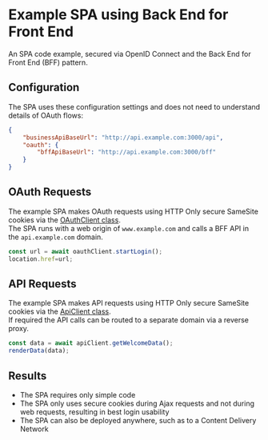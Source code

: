 # Example SPA using Back End for Front End

An SPA code example, secured via OpenID Connect and the Back End for Front End (BFF) pattern.

## Configuration

The SPA uses these configuration settings and does not need to understand details of OAuth flows:

```json
{
    "businessApiBaseUrl": "http://api.example.com:3000/api",
    "oauth": {
        "bffApiBaseUrl": "http://api.example.com:3000/bff"
    }
}
```

## OAuth Requests

The example SPA makes OAuth requests using HTTP Only secure SameSite cookies via the [OAuthClient class](./src/oauth/oauthClient.ts).\
The SPA runs with a web origin of `www.example.com` and calls a BFF API in the `api.example.com` domain.

```ts
const url = await oauthClient.startLogin();
location.href=url;
```

## API Requests

The example SPA makes API requests using HTTP Only secure SameSite cookies via the [ApiClient class](./src/api/apiClient.ts).\
If required the API calls can be routed to a separate domain via a reverse proxy.

```ts
const data = await apiClient.getWelcomeData();
renderData(data);
```

## Results

- The SPA requires only simple code
- The SPA only uses secure cookies during Ajax requests and not during web requests, resulting in best login usability
- The SPA can also be deployed anywhere, such as to a Content Delivery Network